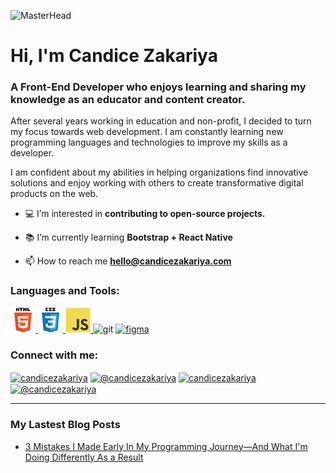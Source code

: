 ![MasterHead](https://candicezakariya.com/wp-content/uploads/2022/11/CANDICE-ZAKARIYA-1.png)
<h1 align="left">Hi, I'm Candice Zakariya</h1>

<h3 align="left">A Front-End Developer who enjoys learning and sharing my knowledge as an educator and content creator.</h3>
<p>
After several years working in education and non-profit, I decided to turn my focus towards web development. I am constantly learning new programming languages and technologies to improve my skills as a developer. 

I am confident about my abilities in helping organizations find innovative solutions and enjoy working with others to create transformative digital products on the web.</p>

- 💻 I’m interested in **contributing to open-source projects.**

- 📚 I’m currently learning **Bootstrap + React Native**

- 📫 How to reach me **hello@candicezakariya.com**

<h3 align="left">Languages and Tools:</h3>
<p align="left"> <a href="https://www.w3.org/html/" target="_blank" rel="noreferrer"> <img src="https://raw.githubusercontent.com/devicons/devicon/master/icons/html5/html5-original-wordmark.svg" alt="html5" width="40" height="40"/> </a> <a href="https://www.w3schools.com/css/" target="_blank" rel="noreferrer"> <img src="https://raw.githubusercontent.com/devicons/devicon/master/icons/css3/css3-original-wordmark.svg" alt="css3" width="40" height="40"/> </a> <a href="https://git-scm.com/" target="_blank" rel="noreferrer"> <a href="https://developer.mozilla.org/en-US/docs/Web/JavaScript" target="_blank" rel="noreferrer"> <img src="https://raw.githubusercontent.com/devicons/devicon/master/icons/javascript/javascript-original.svg" alt="javascript" width="40" height="40"/> </a> <img src="https://www.vectorlogo.zone/logos/git-scm/git-scm-icon.svg" alt="git" width="40" height="40"/> </a> <a href="https://www.figma.com/" target="_blank" rel="noreferrer"> <img src="https://www.vectorlogo.zone/logos/figma/figma-icon.svg" alt="figma" width="40" height="40"/> </a>  </p>

<h3 align="left">Connect with me:</h3>
<p align="left">
<a href="https://linkedin.com/in/candicezakariya" target="blank"><img align="center" src="https://raw.githubusercontent.com/rahuldkjain/github-profile-readme-generator/master/src/images/icons/Social/linked-in-alt.svg" alt="candicezakariya" height="30" width="40" /></a>
<a href="https://medium.com/@candicezakariya" target="blank"><img align="center" src="https://raw.githubusercontent.com/rahuldkjain/github-profile-readme-generator/master/src/images/icons/Social/medium.svg" alt="@candicezakariya" height="30" width="40" /></a>
<a href="https://twitter.com/candicezakariya" target="blank"><img align="center" src="https://raw.githubusercontent.com/rahuldkjain/github-profile-readme-generator/master/src/images/icons/Social/twitter.svg" alt="candicezakariya" height="30" width="40" /></a>
<a href="https://hashnode.com/@candicezakariya" target="blank"><img align="center" src="https://raw.githubusercontent.com/rahuldkjain/github-profile-readme-generator/master/src/images/icons/Social/hashnode.svg" alt="@candicezakariya" height="30" width="40" /></a>
</p>

---

<h3>My Lastest Blog Posts</h3>

 <!-- BLOG-POST-LIST:START -->
- [3 Mistakes I Made Early In My Programming Journey—And What I&#39;m Doing Differently As a Result](https://candicezakariya.hashnode.dev/early-programming-mistakes)
<!-- BLOG-POST-LIST:END -->

